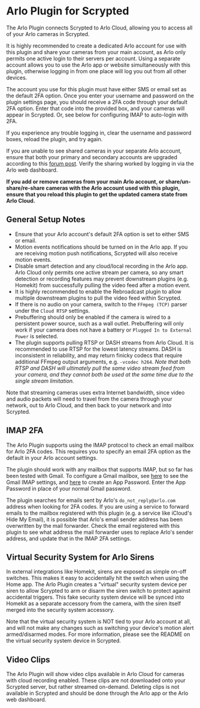 # Arlo Plugin for Scrypted

The Arlo Plugin connects Scrypted to Arlo Cloud, allowing you to access all of your Arlo cameras in Scrypted.

It is highly recommended to create a dedicated Arlo account for use with this plugin and share your cameras from your main account, as Arlo only permits one active login to their servers per account. Using a separate account allows you to use the Arlo app or website simultaneously with this plugin, otherwise logging in from one place will log you out from all other devices.

The account you use for this plugin must have either SMS or email set as the default 2FA option. Once you enter your username and password on the plugin settings page, you should receive a 2FA code through your default 2FA option. Enter that code into the provided box, and your cameras will appear in Scrypted. Or, see below for configuring IMAP to auto-login with 2FA.

If you experience any trouble logging in, clear the username and password boxes, reload the plugin, and try again.

If you are unable to see shared cameras in your separate Arlo account, ensure that both your primary and secondary accounts are upgraded according to this [forum post](https://web.archive.org/web/20230710141914/https://community.arlo.com/t5/Arlo-Secure/Invited-friend-cannot-see-devices-on-their-dashboard-Arlo-Pro-2/m-p/1889396#M1813). Verify the sharing worked by logging in via the Arlo web dashboard.

**If you add or remove cameras from your main Arlo account, or share/un-share/re-share cameras with the Arlo account used with this plugin, ensure that you reload this plugin to get the updated camera state from Arlo Cloud.**

## General Setup Notes

* Ensure that your Arlo account's default 2FA option is set to either SMS or email.
* Motion events notifications should be turned on in the Arlo app. If you are receiving motion push notifications, Scrypted will also receive motion events.
* Disable smart detection and any cloud/local recording in the Arlo app. Arlo Cloud only permits one active stream per camera, so any smart detection or recording features may prevent downstream plugins (e.g. Homekit) from successfully pulling the video feed after a motion event.
* It is highly recommended to enable the Rebroadcast plugin to allow multiple downstream plugins to pull the video feed within Scrypted.
* If there is no audio on your camera, switch to the `FFmpeg (TCP)` parser under the `Cloud RTSP` settings.
* Prebuffering should only be enabled if the camera is wired to a persistent power source, such as a wall outlet. Prebuffering will only work if your camera does not have a battery or `Plugged In to External Power` is selected.
* The plugin supports pulling RTSP or DASH streams from Arlo Cloud. It is recommended to use RTSP for the lowest latency streams. DASH is inconsistent in reliability, and may return finicky codecs that require additional FFmpeg output arguments, e.g. `-vcodec h264`. *Note that both RTSP and DASH will ultimately pull the same video stream feed from your camera, and they cannot both be used at the same time due to the single stream limitation.*

Note that streaming cameras uses extra Internet bandwidth, since video and audio packets will need to travel from the camera through your network, out to Arlo Cloud, and then back to your network and into Scrypted.

## IMAP 2FA

The Arlo Plugin supports using the IMAP protocol to check an email mailbox for Arlo 2FA codes. This requires you to specify an email 2FA option as the default in your Arlo account settings.

The plugin should work with any mailbox that supports IMAP, but so far has been tested with Gmail. To configure a Gmail mailbox, see [here](https://support.google.com/mail/answer/7126229?hl=en) to see the Gmail IMAP settings, and [here](https://support.google.com/accounts/answer/185833?hl=en) to create an App Password. Enter the App Password in place of your normal Gmail password.

The plugin searches for emails sent by Arlo's `do_not_reply@arlo.com` address when looking for 2FA codes. If you are using a service to forward emails to the mailbox registered with this plugin (e.g. a service like iCloud's Hide My Email), it is possible that Arlo's email sender address has been overwritten by the mail forwarder. Check the email registered with this plugin to see what address the mail forwarder uses to replace Arlo's sender address, and update that in the IMAP 2FA settings.

## Virtual Security System for Arlo Sirens

In external integrations like Homekit, sirens are exposed as simple on-off switches. This makes it easy to accidentally hit the switch when using the Home app. The Arlo Plugin creates a "virtual" security system device per siren to allow Scrypted to arm or disarm the siren switch to protect against accidental triggers. This fake security system device will be synced into Homekit as a separate accessory from the camera, with the siren itself merged into the security system accessory.

Note that the virtual security system is NOT tied to your Arlo account at all, and will not make any changes such as switching your device's motion alert armed/disarmed modes. For more information, please see the README on the virtual security system device in Scrypted.

## Video Clips

The Arlo Plugin will show video clips available in Arlo Cloud for cameras with cloud recording enabled. These clips are not downloaded onto your Scrypted server, but rather streamed on-demand. Deleting clips is not available in Scrypted and should be done through the Arlo app or the Arlo web dashboard.